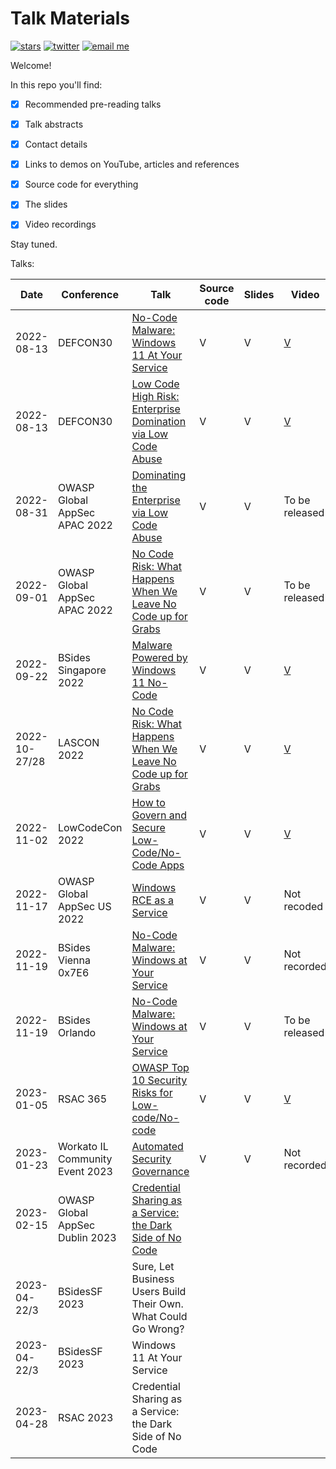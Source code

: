 # Talk Materials

[![stars](https://img.shields.io/github/stars/mbrg?icon=github&style=social)](https://github.com/mbrg)
[![twitter](https://img.shields.io/twitter/follow/mbrg0?icon=twitter&style=social&label=Follow)](https://twitter.com/intent/follow?screen_name=mbrg0)
[![email me](https://img.shields.io/badge/michael.bargury-owasp.org-red?logo=Gmail)](mailto:michael.bargury@owasp.org)

Welcome!

In this repo you'll find:

- [x] Recommended pre-reading talks

- [x] Talk abstracts

- [x] Contact details

- [x] Links to demos on YouTube, articles and references

- [x] Source code for everything

- [x] The slides

- [x] Video recordings

Stay tuned.

Talks:

| Date | Conference | Talk | Source code | Slides | Video |
| - | - | - | - | - | - |
| 2022-08-13 | DEFCON30 | [No-Code Malware: Windows 11 At Your Service](2022-08-13_DEFCON_30/No_Code_Malware) | V | V | [V](https://www.youtube.com/watch?v=e8PEIOa6W9M) |
| 2022-08-13 | DEFCON30 | [Low Code High Risk: Enterprise Domination via Low Code Abuse](2022-08-13_DEFCON_30/Low_Code_High_Risk) | V | V | [V](https://www.youtube.com/watch?v=D3A62Rzozq4) |
| 2022-08-31 | OWASP Global AppSec APAC 2022 | [Dominating the Enterprise via Low Code Abuse](2022-08-31_OWASP_Global_AppSec_APAC/Low_Code_Abuse) | V | V | To be released |
| 2022-09-01 | OWASP Global AppSec APAC 2022 | [No Code Risk: What Happens When We Leave No Code up for Grabs](2022-08-31_OWASP_Global_AppSec_APAC/Low_Code_Abuse) | V | V | To be released |
| 2022-09-22 | BSides Singapore 2022 | [Malware Powered by Windows 11 No-Code](2022-09-22_BSides_Singapore/Malware_Powered_by_Windows_11_No_Code) | V | V | [V](https://www.youtube.com/watch?v=Y3fKAgQlHvE) |
| 2022-10-27/28 | LASCON 2022 | [No Code Risk: What Happens When We Leave No Code up for Grabs](2022-10-28_OWASP_LASCON/No_Code_Risk_What_Happens_When_We_Leave_No_Code_Up_for_Grabs) | V | V | [V](https://www.youtube.com/watch?v=Skr4Yj3s8ms) |
| 2022-11-02 | LowCodeCon 2022 | [How to Govern and Secure Low-Code/No-Code Apps](2022-11-02_LowCodeCon/How_to_Govern_and_Secure_Low_Code_No_Code_Apps) | V | V | [V](https://www.youtube.com/watch?v=lgPzDD2TaCE) |
| 2022-11-17 | OWASP Global AppSec US 2022 | [Windows RCE as a Service](2022-11-17_OWASP_Global_AppSec_US/Windows_RCE_as_a_Service) | V | V | Not recoded |
| 2022-11-19 | BSides Vienna 0x7E6 | [No-Code Malware: Windows at Your Service](2022-11-19_BSides_Vienna_0x7E6/No_Code_Malware_Windows_at_Your_Service) | V | V | Not recorded |
| 2022-11-19 | BSides Orlando | [No-Code Malware: Windows at Your Service](2022-11-19_BSides_Orlando/No_Code_Malware_Windows_at_Your_Service) | V | V | To be released |
| 2023-01-05 | RSAC 365 | [OWASP Top 10 Security Risks for Low-code/No-code](2023-01-05_RSAC_365/OWASP_TOP_10_LOWCODE_NOCODE) | V | V | [V](https://www.rsaconference.com/library/webcast/130-owasp-top-10-security-risks) |
| 2023-01-23 | Workato IL Community Event 2023 | [Automated Security Governance](2023-01-23_Workato_IL_Community/Automated_Security_Governance) | V | V | Not recorded |
| 2023-02-15 | OWASP Global AppSec Dublin 2023 | [Credential Sharing as a Service: the Dark Side of No Code](2023-02-15_OWASP_Global_AppSec_Dublin/Credential_Sharing_as_a_Service) | | | |
| 2023-04-22/3 | BSidesSF 2023 | Sure, Let Business Users Build Their Own. What Could Go Wrong? | | | |
| 2023-04-22/3 | BSidesSF 2023 | Windows 11 At Your Service | | | |
| 2023-04-28 | RSAC 2023 | Credential Sharing as a Service: the Dark Side of No Code | | | |
